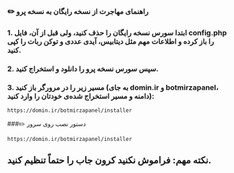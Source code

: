 ### ✏️ راهنمای مهاجرت از نسخه رایگان به نسخه پرو

### 1. ابتدا سورس نسخه رایگان را حذف کنید، ولی قبل از آن، فایل config.php را باز کرده و اطلاعات مهم مثل دیتابیس، آیدی عددی و توکن ربات را کپی کنید.
### 2. سپس سورس نسخه پرو را دانلود و استخراج کنید.
### 3. مسیر زیر را در مرورگر باز کنید (به جای domin.ir و botmirzapanel، دامنه و مسیر استخراج شده‌ی خودتان را وارد کنید):
```
https://domin.ir/botmirzapanel/installer
```

###✏️ دستور نصب روی سرور

```
https://domin.ir/botmirzapanel/installer
```

## نکته مهم: فراموش نکنید کرون جاب را حتماً تنظیم کنید.



